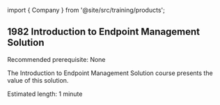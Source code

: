 import { Company } from '@site/src/training/products';

## 1982 Introduction to <Company /> Endpoint Management Solution

Recommended prerequisite: None

The Introduction to <Company /> Endpoint Management Solution course presents the value of this solution.

Estimated length: 1 minute
